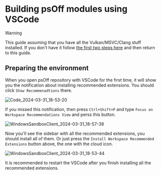 # Building psOff modules using VSCode

> [!WARNING]
> This guide assuming that you have all the Vulkan/MSVC/Clang stuff installed. If you don't have it follow [the first two steps here](https://github.com/SysRay/psOff_public/wiki/Building-psOff-from-scratch) and then return to this guide.

## Preparing the environment

When you open psOff repository with VSCode for the first time, it will show you the notification about installing recommended extensions. You should click `Show Recommenadtions` there.

![Code_2024-03-31_18-53-20](https://github.com/igor725/psOff_public/assets/40758030/cf68c43d-880e-455d-861f-e79dd5fbc346)

If you missed this notification, then press `Ctrl+Shift+P` and type `Focus on Workspace Recommendations View` and perss this button.

![WindowsSandboxClient_2024-03-31_18-57-38](https://github.com/igor725/psOff_public/assets/40758030/0f880db8-99d3-45a8-bf58-ffd670c83ae7)

Now you'll see the sidebar with all the recommended extensions, you should install all of them. Or just press the `Install Workspace Recommended Extensions` button above, the one with the cloud icon.

![WindowsSandboxClient_2024-03-31_18-53-44](https://github.com/igor725/psOff_public/assets/40758030/f26d29ef-6d83-4dcd-9b6d-54a123f1730f)

It is recommended to restart the VSCode after you finish installing all the recommended extensions.
